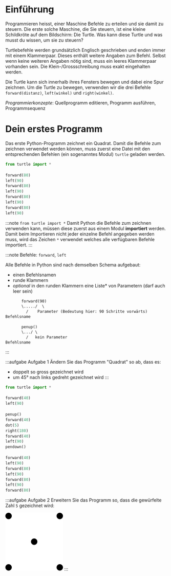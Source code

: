 # Einführung

Programmieren heisst, einer Maschine Befehle zu erteilen und sie damit zu steuern. Die erste solche Maschine, die Sie steuern, ist eine kleine Schildkröte auf dem Bildschirm: Die Turtle. Was kann diese Turtle und was musst du wissen, um sie zu steuern?

Turtlebefehle werden grundsätzlich Englisch geschrieben und enden immer mit einem Klammerpaar. Dieses enthält weitere Angaben zum Befehl. Selbst wenn keine weiteren Angaben nötig sind, muss ein leeres Klammerpaar vorhanden sein. Die Klein-/Grossschreibung muss exakt eingehalten werden.

Die Turtle kann sich innerhalb ihres Fensters bewegen und dabei eine Spur zeichnen. Um die Turtle zu bewegen, verwenden wir die drei Befehle `forward(distanz)`, `left(winkel)` und `right(winkel)`.

*Programmierkonzepte*: Quellprogramm editieren, Programm ausführen, Programmsequenz

# Dein erstes Programm

Das erste Python-Programm zeichnet ein Quadrat. Damit die Befehle zum zeichnen verwendet werden können, muss zuerst eine Datei mit den entsprechenden Befehlen (ein sogenanntes Modul) `turtle` geladen werden.

```py live_py title=Quadrat
from turtle import *

forward(80)
left(90)
forward(80)
left(90)
forward(80)
left(90)
forward(80)
left(90)
```

:::note `from turtle import *`
  Damit Python die Befehle zum zeichnen verwenden kann, müssen diese zuerst aus einem Modul **importiert** werden. Damit beim Importieren nicht jeder einzelne Befehl angegeben werden muss, wird das Zeichen `*` verwendet welches alle verfügbaren Befehle importiert.
:::

:::note Befehle: `forward`, `left`

Alle Befehle in Python sind nach demselben Schema aufgebaut:
- einen Befehlsnamen
- runde Klammern
- *optional* in den runden Klammern eine Liste\* von Parametern (darf auch leer sein)

```
       forward(90)
       \...../  \
         /    Parameter (Bedeutung hier: 90 Schritte vorwärts)
Befehlsname

       penup()
       \.../ \
         /   kein Parameter
Befehlsname
```

:::

:::aufgabe Aufgabe 1
Ändern Sie das Programm "Quadrat" so ab, dass es:
- doppelt so gross gezeichnet wird
- um 45° nach links gedreht gezeichnet wird 
:::

```py live_py title=Stift-und-Punkte
from turtle import *

forward(40)
left(90)

penup()
forward(40)
dot(5)
right(180)
forward(40)
left(90)
pendown()

forward(40)
left(90)
forward(80)
left(90)
forward(80)
left(90)
forward(80) 
```
:::aufgabe Aufgabe 2
Erweitern Sie das Programm so, dass die gewürfelte Zahl `5` gezeichnet wird:

![Würfel 5](./img/wuerfel-5.svg)
:::